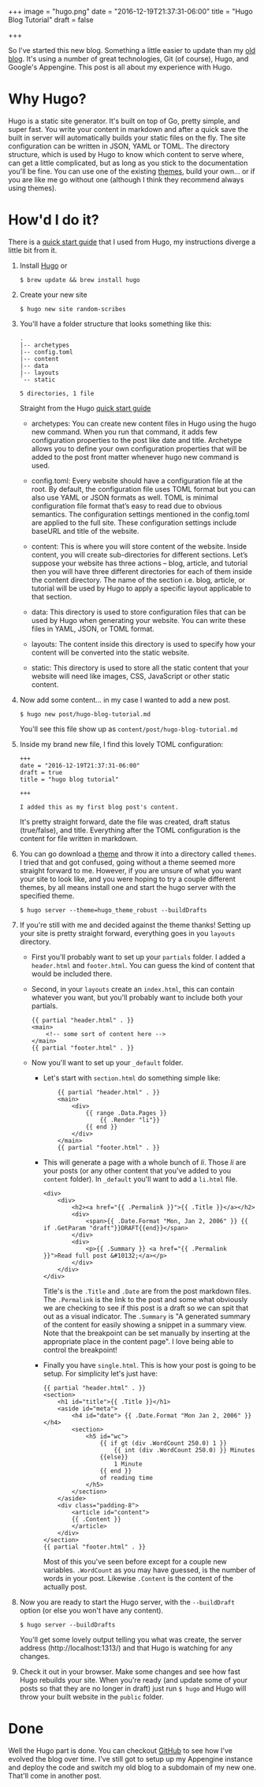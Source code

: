 +++
image = "hugo.png"
date = "2016-12-19T21:37:31-06:00"
title = "Hugo Blog Tutorial"
draft = false

+++

So I've started this new blog. Something a little easier to update than my [old blog](http://old.randomscribes.com). It's using a number of great technologies, Git (of course), Hugo, and Google's Appengine. This post is all about my experience with Hugo.

# Why Hugo?
Hugo is a static site generator. It's built on top of Go, pretty simple, and super fast. You write your content in markdown and after a quick save the built in server will automatically builds your static files on the fly. The site configuration can be written in JSON, YAML or TOML. The directory structure, which is used by Hugo to know which content to serve where, can get a little complicated, but as long as you stick to the documentation you'll be fine. You can use one of the existing [themes](http://themes.gohugo.io/), build your own... or if you are like me go without one (although I think they recommend always using themes).

# How'd I do it?
There is a [quick start guide](http://gohugo.io/overview/quickstart/) that I used from Hugo, my instructions diverge a little bit from it.

1. Install [Hugo](http://gohugo.io/) or 

    ``` 
    $ brew update && brew install hugo 
    ```

1. Create your new site 

    ```
    $ hugo new site random-scribes
    ```

1. You'll have a folder structure that looks something like this:

    ```
    .
    |-- archetypes
    |-- config.toml
    |-- content
    |-- data
    |-- layouts
    `-- static

    5 directories, 1 file
    ```

    Straight from the Hugo [quick start guide](http://gohugo.io/overview/quickstart/)
    * archetypes: You can create new content files in Hugo using the hugo new command. When you run that command, it adds few configuration properties to the post like date and title. Archetype allows you to define your own configuration properties that will be added to the post front matter whenever hugo new command is used.

    * config.toml: Every website should have a configuration file at the root. By default, the configuration file uses TOML format but you can also use YAML or JSON formats as well. TOML is minimal configuration file format that’s easy to read due to obvious semantics. The configuration settings mentioned in the config.toml are applied to the full site. These configuration settings include baseURL and title of the website.

    * content: This is where you will store content of the website. Inside content, you will create sub-directories for different sections. Let’s suppose your website has three actions – blog, article, and tutorial then you will have three different directories for each of them inside the content directory. The name of the section i.e. blog, article, or tutorial will be used by Hugo to apply a specific layout applicable to that section.

    * data: This directory is used to store configuration files that can be used by Hugo when generating your website. You can write these files in YAML, JSON, or TOML format.

    * layouts: The content inside this directory is used to specify how your content will be converted into the static website.

    * static: This directory is used to store all the static content that your website will need like images, CSS, JavaScript or other static content.



1. Now add some content... in my case I wanted to add a new post.

    ```
    $ hugo new post/hugo-blog-tutorial.md
    ```
    
    You'll see this file show up as `content/post/hugo-blog-tutorial.md`

1. Inside my brand new file, I find this lovely TOML configuration:

    ```
    +++
    date = "2016-12-19T21:37:31-06:00"
    draft = true
    title = "hugo blog tutorial"

    +++

    I added this as my first blog post's content.
    ```

    It's pretty straight forward, date the file was created, draft status (true/false), and title. Everything after the TOML configuration is the content for file written in markdown.

1. You can go download a [theme](https://themes.gohugo.io/) and throw it into a directory called `themes`. I tried that and got confused, going without a theme seemed more straight forward to me. However, if you are unsure of what you want your site to look like, and you were hoping to try a couple different themes, by all means install one and start the hugo server with the specified theme.

    ```
    $ hugo server --theme=hugo_theme_robust --buildDrafts
    ```

1. If you're still with me and decided against the theme thanks! Setting up your site is pretty straight forward, everything goes in you `layouts` directory.

    * First you'll probably want to set up your `partials` folder. I added a `header.html` and `footer.html`. You can guess the kind of content that would be included there.

    * Second, in your `layouts` create an `index.html`, this can contain whatever you want, but you'll probably want to include both your partials.

        ```
        {{ partial "header.html" . }}
        <main>
            <!-- some sort of content here -->
        </main>
        {{ partial "footer.html" . }}
        ```
    
    * Now you'll want to set up your `_default` folder.
        
        * Let's start with `section.html` do something simple like:

            ```
                {{ partial "header.html" . }}
                <main>
                    <div>
                        {{ range .Data.Pages }}
                            {{ .Render "li"}}
                        {{ end }}
                    </div>
                </main>
                {{ partial "footer.html" . }}
            ```

        * This will generate a page with a whole bunch of _li_. Those _li_ are your posts (or any other content that you've added to you `content` folder). In `_default` you'll want to add a `li.html` file.

            ```
            <div>
                <div>
                    <h2><a href="{{ .Permalink }}">{{ .Title }}</a></h2>
                    <div>
                        <span>{{ .Date.Format "Mon, Jan 2, 2006" }} {{ if .GetParam "draft"}}DRAFT{{end}}</span>
                    </div>
                    <div>
                        <p>{{ .Summary }} <a href="{{ .Permalink }}">Read full post &#10132;</a></p>
                    </div>
                </div>
            </div>
            ```

            Title's is the `.Title` and `.Date` are from the post markdown files. The `.Permalink` is the link to the post and some what obviously we are checking to see if this post is a draft so we can spit that out as a visual indicator. The `.Summary` is "A generated summary of the content for easily showing a snippet in a summary view. Note that the breakpoint can be set manually by inserting <!--more--> at the appropriate place in the content page". I love being able to control the breakpoint!
        * Finally you have `single.html`. This is how your post is going to be setup. For simplicity let's just have:

            ```
            {{ partial "header.html" . }}
            <section>
                <h1 id="title">{{ .Title }}</h1>
                <aside id="meta">
                    <h4 id="date"> {{ .Date.Format "Mon Jan 2, 2006" }} </h4>
                    <section>
                        <h5 id="wc"> 
                            {{ if gt (div .WordCount 250.0) 1 }}
                                {{ int (div .WordCount 250.0) }} Minutes
                            {{else}}
                                1 Minute
                            {{ end }}
                            of reading time
                        </h5>
                    </section>
                </aside>
                <div class="padding-8">
                    <article id="content">
                    {{ .Content }}
                    </article>
                </div>
            </section>
            {{ partial "footer.html" . }}            
            ```

            Most of this you've seen before except for a couple new variables. `.WordCount` as you may have guessed, is the number of words in your post. Likewise `.Content` is the content of the actually post. 

1. Now you are ready to start the Hugo server, with the `--buildDraft` option (or else you won't have any content).

    `$ hugo server --buildDrafts`

    You'll get some lovely output telling you what was create, the server address (http://localhost:1313/) and that Hugo is watching for any changes.

1. Check it out in your browser. Make some changes and see how fast Hugo rebuilds your site. When you're ready (and update some of your posts so that they are no longer in draft) just run `$ hugo` and Hugo will throw your built website in the `public` folder.


# Done
Well the Hugo part is done. You can checkout [GitHub](https://github.com/randomscribes/random-scribes) to see how I've evolved the blog over time. I've still got to setup up my Appengine instance and deploy the code and switch my old blog to a subdomain of my new one. That'll come in another post.